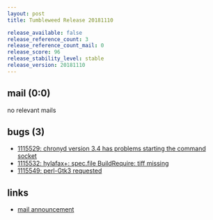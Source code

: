 ```yaml
---
layout: post
title: Tumbleweed Release 20181110

release_available: false
release_reference_count: 3
release_reference_count_mail: 0
release_score: 96
release_stability_level: stable
release_version: 20181110
---
```


## mail (0:0)

no relevant mails

## bugs (3)

<!--more-->

- [1115529: chronyd version 3.4 has problems starting the command socket](https://bugzilla.opensuse.org/show_bug.cgi?id=1115529)
- [1115532: hylafax+: spec.file  BuildRequire: tiff missing](https://bugzilla.opensuse.org/show_bug.cgi?id=1115532)
- [1115549: perl-Gtk3 requested](https://bugzilla.opensuse.org/show_bug.cgi?id=1115549)



## links

- [mail announcement](https://lists.opensuse.org/opensuse-factory/2018-11/msg00051.html)

